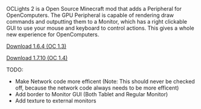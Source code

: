 OCLights 2 is a Open Source Minecraft mod that adds a Peripheral for OpenComputers. The GPU Peripheral is capable of rendering draw commands and outputting them to a Monitor, which has a right clickable GUI to use your mouse and keyboard to control actions. This gives a whole new experience for OpenComputers.

[Download 1.6.4 (OC 1.3)](https://dl.dropboxusercontent.com/u/93572794/Mods/OCLights2-1.6.4-0.4.1.1.jar)

[Download 1.7.10 (OC 1.4)](https://dl.dropboxusercontent.com/u/93572794/Mods/OCLights2-1.7.10-0.4.1.1.jar)

TODO:
-  Make Network code more efficent (Note: This should never be checked off, because the network code always needs to be more efficent)
-  Add border to Monitor GUI (Both Tablet and Regular Monitor)
-  Add texture to external monitors
